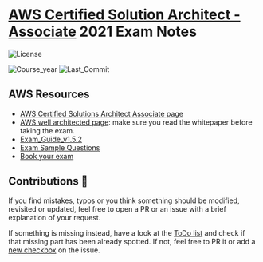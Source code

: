 # [AWS Certified Solution Architect - Associate](https://aws.amazon.com/training/path-architecting/) 2021 Exam Notes

![License](https://img.shields.io/github/license/AlessioCasco/AWS-CSA-2019-study-notes.svg)

![Course_year](https://img.shields.io/badge/Course%20Year-2021-brightgreen.svg)
![Last_Commit](https://img.shields.io/github/last-commit/lolodawit/AWS-CSA-2021-study-notes.svg)

## AWS Resources

* [AWS Certified Solutions Architect Associate page](https://aws.amazon.com/certification/certified-solutions-architect-associate/)
* [AWS well architected page](https://aws.amazon.com/architecture/well-architected/): make sure you read the whitepaper before taking the exam.
* [Exam_Guide_v1.5.2](https://d1.awsstatic.com/training-and-certification/docs-sa-assoc/AWS_Certified_Solutions_Architect_Associate_Feb_2018_%20Exam_Guide_v1.5.2.pdf)
* [Exam Sample Questions](https://d1.awsstatic.com/training-and-certification/docs/AWS_Certified_Solutions_Architect_Associate_Sample_Questions.pdf)
* [Book your exam](https://www.aws.training/Certification)


## Contributions 🙏

If you find mistakes, typos or you think something should be modified, revisited or updated, feel free to open a PR or an issue with a brief explanation of your request.

If something is missing instead, have a look at the [ToDo list](https://github.com/AlessioCasco/AWS-CSA-2019-study-notes/issues/4#issue-431706704) and check if that missing part has been already spotted. If not, feel free to PR it or add a [new checkbox](https://help.github.com/en/articles/about-task-lists#creating-task-lists) on the issue.
